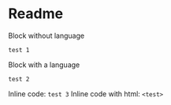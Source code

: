 # Readme

Block without language

```
test 1
```

Block with a language

```lang
test 2
```

Inline code: `test 3`
Inline code with html: `<test>`